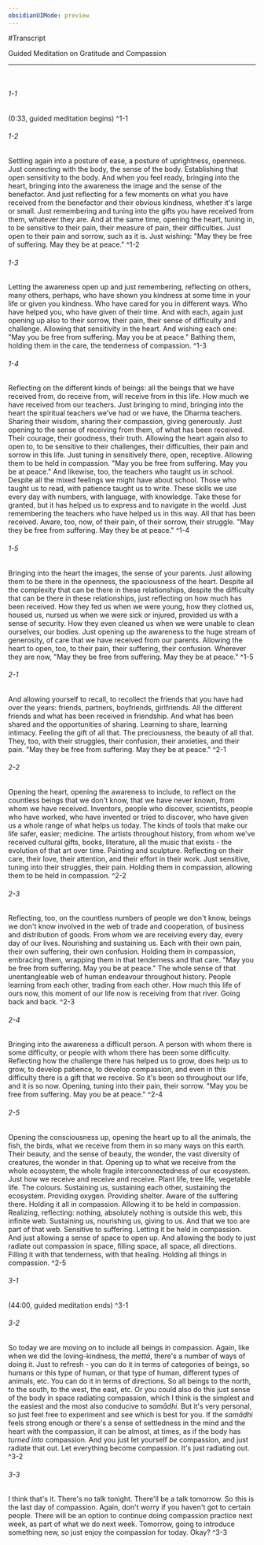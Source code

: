 ```yaml
---
obsidianUIMode: preview
---
```

#Transcript

<span class="firstLink"><a data-href="Guided Meditation on Gratitude and Compassion" class="internal-link">Guided Meditation on Gratitude and Compassion</a></span>

---
<br/>

###### 1-1
(0:33, <span class="firstLink"><a aria-label-position="top" aria-label="Meditation" data-href="Meditation" class="internal-link">guided meditation</a></span> begins) ^1-1
###### 1-2
Settling again into a posture of ease, a posture of uprightness, openness. Just connecting with the <span class="firstLink"><a aria-label-position="top" aria-label="Embodiment" data-href="Embodiment" class="internal-link">body</a></span>, the <span class="otherLink"><a aria-label-position="top" aria-label="Embodiment" data-href="Embodiment" class="internal-link">sense of the body</a></span>. Establishing that open sensitivity to the <span class="otherLink"><a aria-label-position="top" aria-label="Embodiment" data-href="Embodiment" class="internal-link">body</a></span>. And when you feel ready, bringing into the heart, bringing into the <span class="firstLink"><a data-href="awareness" class="internal-link">awareness</a></span> the <span class="firstLink"><a data-href="image" class="internal-link">image</a></span> and the sense of the benefactor. And just reflecting for a few moments on what you have received from the benefactor and their obvious <span class="firstLink"><a aria-label-position="top" aria-label="Metta" data-href="Metta" class="internal-link">kindness</a></span>, whether it's large or small. Just remembering and tuning into the <span class="firstLink"><a aria-label-position="top" aria-label="Blessing" data-href="Blessing" class="internal-link">gifts</a></span> you have received from them, whatever they are. And at the same time, opening the heart, tuning in, to be sensitive to their <span class="firstLink"><a data-href="pain" class="internal-link">pain</a></span>, their measure of <span class="otherLink"><a data-href="pain" class="internal-link">pain</a></span>, their difficulties. Just open to their <span class="otherLink"><a data-href="pain" class="internal-link">pain</a></span> and sorrow, such as it is. Just wishing: "May they be free of <span class="firstLink"><a aria-label-position="top" aria-label="Dukkha" data-href="Dukkha" class="internal-link">suffering</a></span>. May they be at peace.<span class="firstLink"><a aria-label-position="top" aria-label="Guided Meditation on Gratitude and Compassion > Compassion to benefactor" data-href="Guided Meditation on Gratitude and Compassion#Compassion to benefactor" class="internal-link">&quot;</a></span> ^1-2
###### 1-3
Letting the <span class="firstLink"><a data-href="awareness" class="internal-link">awareness</a></span> open up and just remembering, reflecting on others, many others, perhaps, who have shown you <span class="firstLink"><a aria-label-position="top" aria-label="Metta" data-href="Metta" class="internal-link">kindness</a></span> at some time in your life or given you <span class="otherLink"><a aria-label-position="top" aria-label="Metta" data-href="Metta" class="internal-link">kindness</a></span>. Who have cared for you in different ways. Who have helped you, who have given of their time. And with each, again just opening up also to their sorrow, their <span class="firstLink"><a data-href="pain" class="internal-link">pain</a></span>, their sense of difficulty and challenge. Allowing that sensitivity in the heart. And wishing each one: "May you be free from <span class="firstLink"><a aria-label-position="top" aria-label="Dukkha" data-href="Dukkha" class="internal-link">suffering</a></span>. May you be at peace." Bathing them, holding them in the care, the tenderness of <span class="firstLink"><a data-href="compassion" class="internal-link">compassion</a></span><span class="firstLink"><a aria-label-position="top" aria-label="Guided Meditation on Gratitude and Compassion > Compassion to those to whom you are grateful" data-href="Guided Meditation on Gratitude and Compassion#Compassion to those to whom you are grateful" class="internal-link">.</a></span> ^1-3
###### 1-4
Reflecting on the different kinds of beings: all the beings that we have received from, do receive from, will receive from in this life. How much we have received from our teachers. Just bringing to <span class="firstLink"><a data-href="mind" class="internal-link">mind</a></span>, bringing into the heart the spiritual teachers we've had or we have, the <span class="firstLink"><a aria-label-position="top" aria-label="Meditation" data-href="Meditation" class="internal-link">Dharma teachers</a></span>. Sharing their <span class="firstLink"><a aria-label-position="top" aria-label="Insight" data-href="Insight" class="internal-link">wisdom</a></span>, sharing their <span class="firstLink"><a data-href="compassion" class="internal-link">compassion</a></span>, giving generously. Just opening to the sense of receiving from them, of what has been received. Their courage, their goodness, their truth. Allowing the heart again also to open to, to be sensitive to their challenges, their difficulties, their <span class="firstLink"><a data-href="pain" class="internal-link">pain</a></span> and sorrow in this life. Just tuning in sensitively there, open, receptive. Allowing them to be held in <span class="otherLink"><a data-href="compassion" class="internal-link">compassion</a></span>. "May you be free from <span class="firstLink"><a aria-label-position="top" aria-label="Dukkha" data-href="Dukkha" class="internal-link">suffering</a></span>. May you be at peace." And likewise, too, the teachers who taught us in school. Despite all the mixed <span class="firstLink"><a data-href="feelings" class="internal-link">feelings</a></span> we might have about school. Those who taught us to read, with patience taught us to write. These skills we use every day with numbers, with language, with knowledge. Take these for granted, but it has helped us to express and to navigate in the world. Just remembering the teachers who have helped us in this way. All that has been received. Aware, too, now, of their <span class="otherLink"><a data-href="pain" class="internal-link">pain</a></span>, of their sorrow, their struggle. "May they be free from <span class="otherLink"><a aria-label-position="top" aria-label="Dukkha" data-href="Dukkha" class="internal-link">suffering</a></span>. May they be at peace.<span class="firstLink"><a aria-label-position="top" aria-label="Guided Meditation on Gratitude and Compassion > Compassion to those from whom we have received" data-href="Guided Meditation on Gratitude and Compassion#Compassion to those from whom we have received" class="internal-link">&quot;</a></span> ^1-4
###### 1-5
Bringing into the heart the <span class="firstLink"><a aria-label-position="top" aria-label="Image" data-href="Image" class="internal-link">images</a></span>, the sense of your parents. Just allowing them to be there in the openness, the <span class="firstLink"><a data-href="spaciousness" class="internal-link">spaciousness</a></span> of the heart. Despite all the complexity that can be there in these <span class="firstLink"><a data-href="relationships" class="internal-link">relationships</a></span>, despite the difficulty that can be there in these <span class="otherLink"><a data-href="relationships" class="internal-link">relationships</a></span>, just reflecting on how much has been received. How they fed us when we were young, how they clothed us, housed us, nursed us when we were sick or injured, provided us with a sense of security. How they even cleaned us when we were unable to clean ourselves, our bodies. Just opening up the <span class="firstLink"><a data-href="awareness" class="internal-link">awareness</a></span> to the huge stream of <span class="firstLink"><a data-href="generosity" class="internal-link">generosity</a></span>, of care that we have received from our parents. Allowing the heart to open, too, to their <span class="firstLink"><a data-href="pain" class="internal-link">pain</a></span>, their <span class="firstLink"><a aria-label-position="top" aria-label="Dukkha" data-href="Dukkha" class="internal-link">suffering</a></span>, their confusion. Wherever they are now, "May they be free from <span class="otherLink"><a aria-label-position="top" aria-label="Dukkha" data-href="Dukkha" class="internal-link">suffering</a></span>. May they be at peace.<span class="firstLink"><a aria-label-position="top" aria-label="Guided Meditation on Gratitude and Compassion > Compassion to the parents" data-href="Guided Meditation on Gratitude and Compassion#Compassion to the parents" class="internal-link">&quot;</a></span> ^1-5
###### 2-1
And allowing yourself to recall, to recollect the friends that you have had over the years: friends, partners, boyfriends, girlfriends. All the different friends and what has been received in friendship. And what has been shared and the opportunities of sharing. Learning to share, learning intimacy. Feeling the gift of all that. The preciousness, the <span class="firstLink"><a data-href="beauty" class="internal-link">beauty</a></span> of all that. They, too, with their struggles, their confusion, their anxieties, and their <span class="firstLink"><a data-href="pain" class="internal-link">pain</a></span>. "May they be free from <span class="firstLink"><a aria-label-position="top" aria-label="Dukkha" data-href="Dukkha" class="internal-link">suffering</a></span>. May they be at peace.<span class="firstLink"><a aria-label-position="top" aria-label="Guided Meditation on Gratitude and Compassion > Compassion to friends" data-href="Guided Meditation on Gratitude and Compassion#Compassion to friends" class="internal-link">&quot;</a></span> ^2-1
###### 2-2
Opening the heart, opening the <span class="firstLink"><a data-href="awareness" class="internal-link">awareness</a></span> to include, to reflect on the countless beings that we don't know, that we have never known, from whom we have received. Inventors, people who discover, scientists, people who have worked, who have invented or tried to discover, who have given us a whole range of what helps us today. The kinds of tools that make our life safer, easier; medicine. The artists throughout <span class="firstLink"><a data-href="history" class="internal-link">history</a></span>, from whom we've received cultural <span class="firstLink"><a aria-label-position="top" aria-label="Blessing" data-href="Blessing" class="internal-link">gifts</a></span>, books, literature, all the <span class="firstLink"><a data-href="music" class="internal-link">music</a></span> that exists - the evolution of that art over time. Painting and sculpture. Reflecting on their care, their <span class="firstLink"><a data-href="love" class="internal-link">love</a></span>, their <span class="firstLink"><a data-href="attention" class="internal-link">attention</a></span>, and their effort in their work. Just sensitive, tuning into their struggles, their <span class="firstLink"><a data-href="pain" class="internal-link">pain</a></span>. Holding them in <span class="firstLink"><a data-href="compassion" class="internal-link">compassion</a></span>, allowing them to be held in <span class="otherLink"><a data-href="compassion" class="internal-link">compassion</a></span><span class="firstLink"><a aria-label-position="top" aria-label="Guided Meditation on Gratitude and Compassion > Compassion to investors and artists" data-href="Guided Meditation on Gratitude and Compassion#Compassion to investors and artists" class="internal-link">.</a></span> ^2-2
###### 2-3
Reflecting, too, on the countless numbers of people we don't know, beings we don't know involved in the web of trade and cooperation, of business and distribution of goods. From whom we are receiving every day, every day of our lives. <span class="firstLink"><a aria-label-position="top" aria-label="Cultivation" data-href="Cultivation" class="internal-link">Nourishing</a></span> and sustaining us. Each with their own <span class="firstLink"><a data-href="pain" class="internal-link">pain</a></span>, their own <span class="firstLink"><a aria-label-position="top" aria-label="Dukkha" data-href="Dukkha" class="internal-link">suffering</a></span>, their own confusion. Holding them in <span class="firstLink"><a data-href="compassion" class="internal-link">compassion</a></span>, embracing them, wrapping them in that tenderness and that care. "May you be free from <span class="otherLink"><a aria-label-position="top" aria-label="Dukkha" data-href="Dukkha" class="internal-link">suffering</a></span>. May you be at peace." The whole sense of that unentangleable web of human endeavour throughout <span class="firstLink"><a data-href="history" class="internal-link">history</a></span>. People learning from each other, trading from each other. How much this life of ours now, this moment of our life now is receiving from that river. Going back and back<span class="firstLink"><a aria-label-position="top" aria-label="Guided Meditation on Gratitude and Compassion > Compassion to business people" data-href="Guided Meditation on Gratitude and Compassion#Compassion to business people" class="internal-link">.</a></span> ^2-3
###### 2-4
Bringing into the <span class="firstLink"><a data-href="awareness" class="internal-link">awareness</a></span> a difficult person. A person with whom there is some difficulty, or people with whom there has been some difficulty. Reflecting how the challenge there has helped us to grow, does help us to grow, to develop patience, to develop <span class="firstLink"><a data-href="compassion" class="internal-link">compassion</a></span>, and even in this difficulty there is a gift that we receive. So it's been so throughout our life, and it is so now. Opening, tuning into their <span class="firstLink"><a data-href="pain" class="internal-link">pain</a></span>, their sorrow. "May you be free from <span class="firstLink"><a aria-label-position="top" aria-label="Dukkha" data-href="Dukkha" class="internal-link">suffering</a></span>. May you be at peace.<span class="firstLink"><a aria-label-position="top" aria-label="Guided Meditation on Gratitude and Compassion > Compassion to a difficult person" data-href="Guided Meditation on Gratitude and Compassion#Compassion to a difficult person" class="internal-link">&quot;</a></span> ^2-4
###### 2-5
Opening the <span class="firstLink"><a data-href="consciousness" class="internal-link">consciousness</a></span> up, opening the heart up to all the animals, the fish, the birds, what we receive from them in so many ways on this earth. Their <span class="firstLink"><a data-href="beauty" class="internal-link">beauty</a></span>, and the <span class="firstLink"><a aria-label-position="top" aria-label="Beauty" data-href="Beauty" class="internal-link">sense of beauty</a></span>, the <span class="firstLink"><a data-href="wonder" class="internal-link">wonder</a></span>, the vast diversity of creatures, the <span class="otherLink"><a data-href="wonder" class="internal-link">wonder</a></span> in that. Opening up to what we receive from the whole ecosystem, the whole fragile interconnectedness of our ecosystem. Just how we receive and receive and receive. Plant life, tree life, vegetable life. The colours. Sustaining us, sustaining each other, sustaining the ecosystem. Providing oxygen. Providing shelter. Aware of the <span class="firstLink"><a aria-label-position="top" aria-label="Dukkha" data-href="Dukkha" class="internal-link">suffering</a></span> there. Holding it all in <span class="firstLink"><a data-href="compassion" class="internal-link">compassion</a></span>. Allowing it to be held in <span class="otherLink"><a data-href="compassion" class="internal-link">compassion</a></span>. Realizing, reflecting: nothing, absolutely nothing is outside this web, this infinite web. Sustaining us, <span class="firstLink"><a aria-label-position="top" aria-label="Cultivation" data-href="Cultivation" class="internal-link">nourishing</a></span> us, giving to us. And that we too are part of that web. Sensitive to <span class="otherLink"><a aria-label-position="top" aria-label="Dukkha" data-href="Dukkha" class="internal-link">suffering</a></span>. Letting it be held in <span class="otherLink"><a data-href="compassion" class="internal-link">compassion</a></span>. And just allowing a sense of space to open up. And allowing the <span class="firstLink"><a aria-label-position="top" aria-label="Embodiment" data-href="Embodiment" class="internal-link">body</a></span> to just radiate out <span class="otherLink"><a data-href="compassion" class="internal-link">compassion</a></span> in space, filling space, all space, all directions. Filling it with that tenderness, with that <span class="firstLink"><a data-href="healing" class="internal-link">healing</a></span>. Holding all things in <span class="otherLink"><a data-href="compassion" class="internal-link">compassion</a></span><span class="firstLink"><a aria-label-position="top" aria-label="Guided Meditation on Gratitude and Compassion > Compassion to all animals and plant life" data-href="Guided Meditation on Gratitude and Compassion#Compassion to all animals and plant life" class="internal-link">.</a></span> ^2-5
###### 3-1
(44:00, <span class="firstLink"><a aria-label-position="top" aria-label="Meditation" data-href="Meditation" class="internal-link">guided meditation</a></span> ends) ^3-1
###### 3-2
So today we are moving on to include all beings in <span class="firstLink"><a data-href="compassion" class="internal-link">compassion</a></span>. Again, like when we did the <span class="firstLink"><a aria-label-position="top" aria-label="Metta" data-href="Metta" class="internal-link">loving-kindness</a></span>, the _<span class="otherLink"><a aria-label-position="top" aria-label="Metta" data-href="Metta" class="internal-link">mettā</a></span>_, there's a number of ways of doing it. Just to refresh - you can do it in terms of categories of beings, so humans or this type of human, or that type of human, different types of animals, etc. You can do it in terms of directions. So all beings to the north, to the south, to the west, the east, etc. Or you could also do this just <span class="firstLink"><a aria-label-position="top" aria-label="Embodiment" data-href="Embodiment" class="internal-link">sense of the body</a></span> in space radiating <span class="otherLink"><a data-href="compassion" class="internal-link">compassion</a></span>, which I think is the simplest and the easiest and the most also conducive to _<span class="firstLink"><a aria-label-position="top" aria-label="Samadhi" data-href="Samadhi" class="internal-link">samādhi</a></span>_. But it's very personal, so just feel free to experiment and see which is best for you. If the _<span class="otherLink"><a aria-label-position="top" aria-label="Samadhi" data-href="Samadhi" class="internal-link">samādhi</a></span>_ feels strong enough or there's a sense of settledness in the <span class="firstLink"><a data-href="mind" class="internal-link">mind</a></span> and the heart with the <span class="otherLink"><a data-href="compassion" class="internal-link">compassion</a></span>, it can be almost, at times, as if the <span class="otherLink"><a aria-label-position="top" aria-label="Embodiment" data-href="Embodiment" class="internal-link">body</a></span> has _turned into_ <span class="otherLink"><a data-href="compassion" class="internal-link">compassion</a></span>. And you just let yourself _be_ <span class="otherLink"><a data-href="compassion" class="internal-link">compassion</a></span>, and just radiate that out. Let everything become <span class="otherLink"><a data-href="compassion" class="internal-link">compassion</a></span>. It's just radiating out<span class="firstLink"><a aria-label-position="top" aria-label="Guided Meditation on Gratitude and Compassion > Compassion according to categories of being or directions or just the sense of the body radiating compassion" data-href="Guided Meditation on Gratitude and Compassion#Compassion according to categories of being or directions or just the sense of the body radiating compassion" class="internal-link">.</a></span> ^3-2
###### 3-3
I think that's it. There's no talk tonight. There'll be a talk tomorrow. So this is the last day of <span class="firstLink"><a data-href="compassion" class="internal-link">compassion</a></span>. Again, don't worry if you haven't got to certain people. There will be an option to continue doing <span class="otherLink"><a data-href="compassion" class="internal-link">compassion</a></span> practice next week, as part of what we do next week. Tomorrow, going to introduce something new, so just enjoy the <span class="otherLink"><a data-href="compassion" class="internal-link">compassion</a></span> for today. Okay? ^3-3
